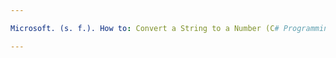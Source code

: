 ```yaml
---

Microsoft. (s. f.). How to: Convert a String to a Number (C# Programming Guide). Microsoft Docs. Recuperado de [https://learn.microsoft.com/en-us/dotnet/csharp/programming-guide/types/how-to-convert-a-string-to-a-number](https://learn.microsoft.com/en-us/dotnet/csharp/programming-guide/types/how-to-convert-a-string-to-a-number)

--- 
```

